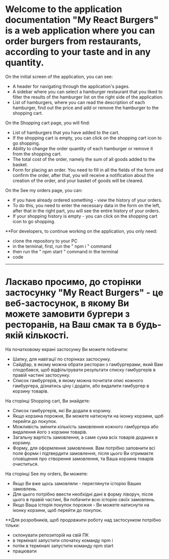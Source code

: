 # Welcome to the application documentation "My React Burgers" is a web application where you can order burgers from restaurants, according to your taste and in any quantity.

On the initial screen of the application, you can see:
- A header for navigating through the application's pages.
- A sidebar where you can select a hamburger restaurant that you liked to filter the results of the hamburger list on the right side of the application.
- List of hamburgers, where you can read the description of each hamburger, find out the price and add or remove the hamburger to the shopping cart.

On the Shopping cart page, you will find:
- List of hamburgers that you have added to the cart.
- If the shopping cart is empty, you can click on the shopping cart icon to go shopping.
- Ability to change the order quantity of each hamburger or remove it from the shopping cart.
- The total cost of the order, namely the sum of all goods added to the basket.
- Form for placing an order. You need to fill in all the fields of the form and confirm the order, after that, you will receive a notification about the creation of the order, and your basket of goods will be cleared.

On the See my orders page, you can:
- If you have already ordered something - view the history of your orders.
- To do this, you need to enter the necessary data in the form on the left, after that in the right part, you will see the entire history of your orders.
- If your shopping history is empty - you can click on the shopping cart icon to go shopping.


**For developers, to continue working on the application, you only need:
- clone the repository to your PC
- in the terminal, first, run the " npm i " command
- then run the " npm start " command in the terminal
- code
__________________________________________________________________________________________________________________________________________________________________

# Ласкаво просимо, до сторінки застосунку "My React Burgers" - це веб-застосунок, в якому Ви можете замовити бургери з ресторанів, на Ваш смак та в будь-якій кількості.

На початковому екрані застосунку Ви можете побачити:
- Шапку, для навігації по сторінках застосунку.
- Сайдбар, в якому можна обрати ресторан з гамбургерами, який Вам сподобався, щоб відфільтрувати результати списку гамбургерів в правій частині застосунку.
- Список гамбургерів, в якому можна почитати опис кожного гамбургера, дізнатись ціну і додати, або видалити гамбургер в корзину товарів.

На сторінці Shopping cart, Ви знайдете:
- Список гамбургерів, які Ви додали в корзину.
- Якщо корзина порожня, Ви можете натиснути на іконку корзини, щоб перейти до покупок.
- Можливість змінити кількість замовлення кожного гамбургера або видалення його з корзини товарів.
- Загальну вартість замовлення, а саме сума всіх товарів доданих в корзину.
- Форму, для оформлення замовлення. Вам потрібно заповнити всі поля форми і підтвердити замовлення, після цього Ви отримаєте сповіщення про створення замовлення, та Ваша корзина товарів очиститься.

На сторінці See my orders, Ви можете:
- Якщо Ви вже щось замовляли - переглянути історію Ваших замовлень.
- Для цього потрібно ввести необхідні дані в форму ліворуч, після цього в правій частині, Ви побачити всю історію своїх замовлень.
- Якщо Ваша історія покупок порожня - Ви можете натиснути на іконку корзини, щоб перейти до покупок.


**Для розробників, щоб продовжити роботу над застосунком потрібно тільки:
- склонувати репозиторій на свій ПК
- в терміналі запустити спочатку команду npm i
- потім в терміналі запустити команду npm start
- працювати
